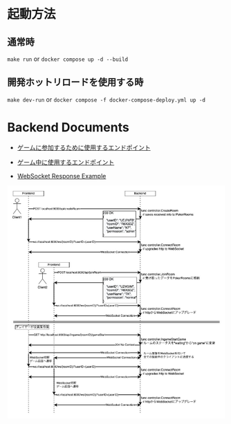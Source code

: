 # 起動方法

## 通常時

`make run`
or
`docker compose up -d --build`

## 開発ホットリロードを使用する時

`make dev-run`
or
`docker compose -f docker-compose-deploy.yml up -d    `

# Backend Documents

- [ゲームに参加するために使用するエンドポイント](../doc/outgame.md)

- [ゲーム中に使用するエンドポイント](../doc/ingame.md)

- [WebSocket Response Example](../doc/websocket.md)

![JPHacks.png](../doc/flow_to_gamestart.jpeg)